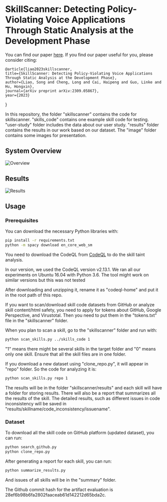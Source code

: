 # SkillScanner: Detecting Policy-Violating Voice Applications Through Static Analysis at the Development Phase

You can find our paper [here](https://arxiv.org/pdf/2309.05867.pdf). If you find our paper useful for you, please consider citing:


    @article{liao2023skillscanner,
    title={SkillScanner: Detecting Policy-Violating Voice Applications Through Static Analysis at the Development Phase},
    author={Liao, Song and Cheng, Long and Cai, Haipeng and Guo, Linke and Hu, Hongxin},
    journal={arXiv preprint arXiv:2309.05867},
    year={2023}
}

In this repository, the folder "skillscanner" contains the code for skillscanner. "skills_code" contains one example skill code for testing. "user-study" folder includes the data about our user study. "results" folder contains the results in our work based on our dataset. The "image" folder contains some images for presentation.





## System Overview
![Overview](https://github.com/CUSecLab/SkillScanner/blob/main/image/system_overview.png)
## Results
![Results](https://github.com/CUSecLab/SkillScanner/blob/main/image/Results.png)

## Usage

### Prerequisites

You can download the necessary Python libraries with:

```bash
pip install -r requirements.txt
python -m spacy download en_core_web_sm
```

You need to download the CodeQL from [CodeQL](https://github.com/github/codeql-action/releases) to do the skill taint analysis.

In our version, we used the CodeQL version v2.13.1. We ran all our experiments on Ubuntu 16.04 with Python 3.6. The tool might work on similar versions but this was not tested


After downloading and unzipping it, rename it as "codeql-home" and put it in the root path of this repo.

If you want to scan/download skill code datasets from GitHub or analyze skill content/html safety, you need to apply for tokens about GitHub, Google Perspective, and Virustotal. Then you need to put them in the "tokens.txt" file in the "skillscanner" folder.

When you plan to scan a skill, go to the "skillscanner" folder and run with: 


```bash
python scan_skills.py ../skills_code 1
```

"1" means there might be several skills in the target folder and "0" means only one skill. Ensure that all the skill files are in one folder.

If you download a new dataset using "clone_repo.py", it will appear in "repo" folder. So the code for analyzing it is:

```bash
python scan_skills.py repo 1
```

The results will be in the folder "skillscanner/results" and each skill will have a folder for storing results. There will also be a report that summarizes all the results of the skill. The detailed results, such as different issues in code inconsistency will be saved in "results/skillname/code_inconsistency/issuename".


### Dataset

To download all the skill code on GitHub platform (updated dataset), you can run:

```bash
python search_github.py
python clone_repo.py
```

After generating a report for each skill, you can run:


```bash
python summarize_results.py
```

And issues of all skills will be in the "summary" folder.

The Github commit hash for the artifact evaluation is 28ef6b98b6fa2802faaceab61d142212d65bda2c.
